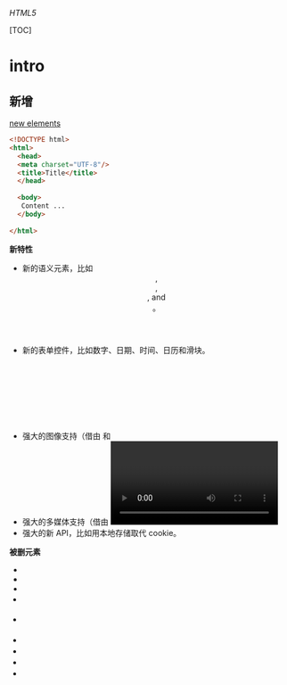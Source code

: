*HTML5*

[TOC]



# intro

## 新增

[new elements](http://www.w3school.com.cn/html/html5_new_elements.asp)

```html
<!DOCTYPE html>
<html>
  <head>
  <meta charset="UTF-8"/>
  <title>Title</title>    
  </head>
  
  <body>
   Content ... 
  </body>
  
</html>
```

**新特性**

- 新的语义元素，比如 <header>, <footer>, <article>, and <section>。
- 新的表单控件，比如数字、日期、时间、日历和滑块。
- 强大的图像支持（借由 <canvas> 和 <svg>）
- 强大的多媒体支持（借由 <video> 和 <audio>）
- 强大的新 API，比如用本地存储取代 cookie。

**被删元素**

- <acronym>
- <applet>
- <basefont>
- <big>
- <center>
- <dir>
- <font>
- <frame>
- <frameset>
- <noframes>
- <strike>
- <tt>

**新增8个块级元素**

```
header, section, footer, aside, nav, main, article, figure
```

## 迁移

| 典型的 HTML4          | 典型的 HTML5 |
| ------------------ | --------- |
| <div id="header">  | <header>  |
| <div id="menu">    | <nav>     |
| <div id="content"> | <section> |
| <div id="post">    | <article> |
| <div id="footer">  | <footer>  |

# 图形

## Canvas

- 使用javascript在网页上绘图

## SVG

# 媒体

## Audio

**使用插件**

```html
<object height="100" width="100" data="song.mp3"></object>

<embed height="100" width="100" src="/i/horse.mp3"></embed>
```

**audio**

```html
<audio controls="controls">
  <source src="song.mp3" type="audio/mp3" />
  <source src="song.ogg" type="audio/ogg" />
Your browser does not support this audio format.
</audio>
```

**结合**

```html
<audio controls="controls" height="100" width="100">
  <source src="song.mp3" type="audio/mp3" />
  <source src="song.ogg" type="audio/ogg" />
<embed height="100" width="100" src="song.mp3" />
</audio>
```

**yahoo媒体播放器**

```html
<a href="song.mp3">Play Sound</a>

<script type="text/javascript" src="http://mediaplayer.yahoo.com/js">
</script>
```

## Video

```html
<video width="320" height="240" controls="controls">
  <source src="movie.mp4" type="video/mp4" />
  <source src="movie.ogg" type="video/ogg" />
  <source src="movie.webm" type="video/webm" />
  <object data="movie.mp4" width="320" height="240">
    <embed src="movie.swf" width="320" height="240" />
  </object>
</video>
```

**优酷**

上传到优酷，引入链接

```html
<embed src="http://player.youku.com/player.php/sid/XMzI2NTc4NTMy/v.swf" 
width="480" height="400" 
type="application/x-shockwave-flash">
</embed>
```

# html5 API

## 地理位置

## 拖放

## web存储

## web语义化标签

```html
<em>
  <strong>

<dl>
<dt>
<dp>
```
## ref

- [awesome-html5-canvas-examples](https://onaircode.com/awesome-html5-canvas-examples-source-code/)
